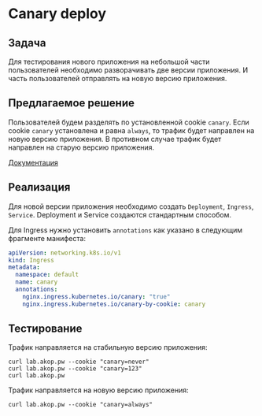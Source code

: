 # Canary deploy
## Задача
Для тестирования нового приложения на небольшой части пользователей необходимо разворачивать две версии приложения.
И часть пользователей отправлять на новую версию приложения.

## Предлагаемое решение
Пользователей будем разделять по установленной cookie `canary`.
Если cookie `canary` установлена и равна `always`, то трафик будет направлен на новую версию приложения.
В противном случае трафик будет направлен на старую версию приложения.

[Документация](https://kubernetes.github.io/ingress-nginx/user-guide/nginx-configuration/annotations/#canary)

## Реализация
Для новой версии приложения необходимо создать `Deployment`, `Ingress`, `Service`.
Deployment и Service создаются стандартным способом.

Для Ingress нужно установить `annotations` как указано в следующим фрагменте манифеста:
```yaml
apiVersion: networking.k8s.io/v1
kind: Ingress
metadata:
  namespace: default
  name: canary
  annotations:
    nginx.ingress.kubernetes.io/canary: "true"
    nginx.ingress.kubernetes.io/canary-by-cookie: canary
```

## Тестирование
Трафик направляется на стабильную версию приложения:
```shell
curl lab.akop.pw --cookie "canary=never"
curl lab.akop.pw --cookie "canary=123"
curl lab.akop.pw
```

Трафик направляется на новую версию приложения:
```shell
curl lab.akop.pw --cookie "canary=always"
```
